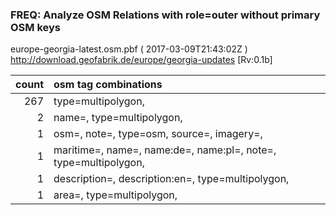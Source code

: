  
### FREQ: Analyze OSM Relations with role=outer without primary OSM keys 
europe-georgia-latest.osm.pbf ( 2017-03-09T21:43:02Z ) http://download.geofabrik.de/europe/georgia-updates [Rv:0.1b]
 
|  count  |  osm tag combinations 
|  -----: | :---------------------------
|    267  |  type=multipolygon, 
|      2  |  name=, type=multipolygon, 
|      1  |  osm=, note=, type=osm, source=, imagery=, 
|      1  |  maritime=, name=, name:de=, name:pl=, note=, type=multipolygon, 
|      1  |  description=, description:en=, type=multipolygon, 
|      1  |  area=, type=multipolygon, 
 
